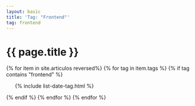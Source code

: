 ```yaml
---
layout: basic
title: 'Tag: "Frontend"'
tag: frontend
---
```


<h1>{{ page.title }}</h1>

{% for item in site.articulos reversed%}
{% for tag in item.tags %}
{% if tag contains "frontend" %}
<ul>
    {% include list-date-tag.html %}
</ul>
{% endif %}
{% endfor %}
{% endfor %}